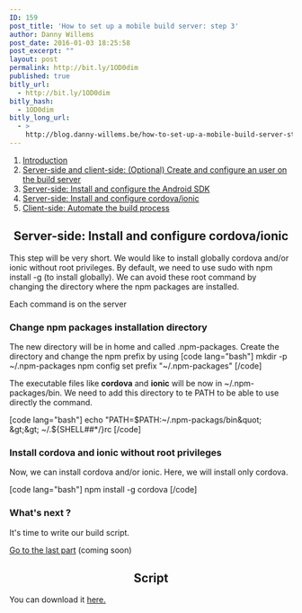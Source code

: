 ```yaml
---
ID: 159
post_title: 'How to set up a mobile build server: step 3'
author: Danny Willems
post_date: 2016-01-03 18:25:58
post_excerpt: ""
layout: post
permalink: http://bit.ly/1OD0dim
published: true
bitly_url:
  - http://bit.ly/1OD0dim
bitly_hash:
  - 1OD0dim
bitly_long_url:
  - >
    http://blog.danny-willems.be/how-to-set-up-a-mobile-build-server-step-3/
---
```

<ol>
	<li><a href="http://blog.danny-willems.be/how-to-set-up-a-mobile-build-server/">Introduction</a></li>
	<li><a href="http://blog.danny-willems.be/how-to-set-up-a-mobile-build-server-step-1/">Server-side and client-side: (Optional) Create and configure an user on the build server</a></li>
	<li><a href="http://blog.danny-willems.be/how-to-set-up-a-mobile-build-server-step-2/">Server-side: Install and configure the Android SDK</a></li>
	<li><a href="http://blog.danny-willems.be/how-to-set-up-a-mobile-build-server-step-3/">Server-side: Install and configure cordova/ionic</a></li>
	<li><a href="http://blog.danny-willems.be/how-to-set-up-a-mobile-build-server-step-4/">Client-side: Automate the build process</a></li>
</ol>

<h2 style="text-align: center">Server-side: Install and configure cordova/ionic</h2>

This step will be very short. We would like to install globally cordova and/or ionic without root privileges. By default, we need to use sudo with npm install -g (to install globally).
We can avoid these root command by changing the directory where the npm packages are installed.

<div>Each command is on the server</div>

<h3>Change npm packages installation directory</h3>

The new directory will be in home and called .npm-packages. Create the directory and change the npm prefix by using
[code lang="bash"]
mkdir -p ~/.npm-packages
npm config set prefix &quot;~/.npm-packages&quot;
[/code]

The executable files like <strong>cordova</strong> and <strong>ionic</strong> will be now in ~/.npm-packages/bin. We need to add this directory to te PATH to be able to use directly the command.

[code lang="bash"]
echo &quot;PATH=$PATH:~/.npm-packags/bin&quot; &gt;&gt; ~/.${SHELL##*/}rc
[/code]

<h3>Install cordova and ionic without root privileges</h3>

Now, we can install cordova and/or ionic. Here, we will install only cordova.

[code lang="bash"]
npm install -g cordova
[/code]

<h3>What's next ?</h3>

It's time to write our build script.

<span class="dashicons dashicons-arrow-right-alt"></span><a href="http://blog.danny-willems.be/how-to-set-up-a-mobile-build-server-step-4/">Go to the last part</a> (coming soon)

<h2 style="text-align: center">Script</h2>

You can download it <a href="http://blog.danny-willems.be/download/script-how-to-set-up-a-mobile-build-server-step-3/">here.</a>
